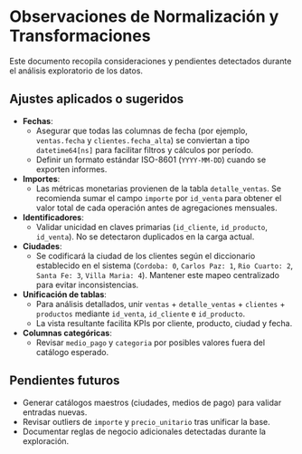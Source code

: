 # Observaciones de Normalización y Transformaciones

Este documento recopila consideraciones y pendientes detectados durante el análisis exploratorio de los datos.

## Ajustes aplicados o sugeridos

- **Fechas**:
  - Asegurar que todas las columnas de fecha (por ejemplo, `ventas.fecha` y `clientes.fecha_alta`) se conviertan a tipo `datetime64[ns]` para facilitar filtros y cálculos por período.
  - Definir un formato estándar ISO-8601 (`YYYY-MM-DD`) cuando se exporten informes.
- **Importes**:
  - Las métricas monetarias provienen de la tabla `detalle_ventas`. Se recomienda sumar el campo `importe` por `id_venta` para obtener el valor total de cada operación antes de agregaciones mensuales.
- **Identificadores**:
  - Validar unicidad en claves primarias (`id_cliente`, `id_producto`, `id_venta`). No se detectaron duplicados en la carga actual.
- **Ciudades**:
  - Se codificará la ciudad de los clientes según el diccionario establecido en el sistema (`Cordoba: 0`, `Carlos Paz: 1`, `Rio Cuarto: 2`, `Santa Fe: 3`, `Villa Maria: 4`). Mantener este mapeo centralizado para evitar inconsistencias.
- **Unificación de tablas**:
  - Para análisis detallados, unir `ventas` + `detalle_ventas` + `clientes` + `productos` mediante `id_venta`, `id_cliente` e `id_producto`.
  - La vista resultante facilita KPIs por cliente, producto, ciudad y fecha.
- **Columnas categóricas**:
  - Revisar `medio_pago` y `categoria` por posibles valores fuera del catálogo esperado.

## Pendientes futuros

- Generar catálogos maestros (ciudades, medios de pago) para validar entradas nuevas.
- Revisar outliers de `importe` y `precio_unitario` tras unificar la base.
- Documentar reglas de negocio adicionales detectadas durante la exploración.
